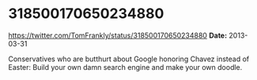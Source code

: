 # 318500170650234880
https://twitter.com/TomFrankly/status/318500170650234880
**Date:** 2013-03-31

Conservatives who are butthurt about Google honoring Chavez instead of Easter: Build your own damn search engine and make your own doodle.
